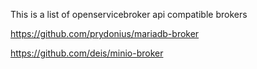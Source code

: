 This is a list of openservicebroker api compatible brokers



https://github.com/prydonius/mariadb-broker

https://github.com/deis/minio-broker